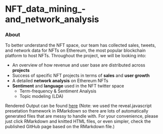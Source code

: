# NFT_data_mining_-and_network_analysis

### **About** ###
To better understand the NFT space, our team has collected sales, tweets, and network data for NFTs on Ethereum, the most popular blockchain platform to host NFTs.  Throughout the project, we will be looking into:

- An overview of how revenue and user base are distributed across **projects**
- Success of specific NFT projects in terms of **sales** and **user growth**
- A detailed **network analysis** on Ethereum NFTs
- **Sentiment** and **language** used in the NFT twitter space
  - Term-frequency & Sentiment Analysis
  - Topic modeling (LDA)

Rendered Output can be found [here]([https://pages.github.com/](https://calvinzyl.github.io/NFT_Tweets_Data_Mining/Final_Project.html))
(Note: we used the reveal.javascript presetation framework in RMarkdown so there are lots of automatically generated files that are messy to handle with. For your convenience, please just click RMarkdown and knitted HTML files, or even simpler, check the published GitHub page based on the RMarkdown file.) 


